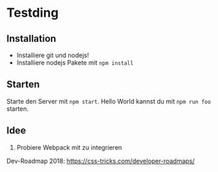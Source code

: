# Testding

## Installation

- Installiere git und nodejs!
- Installiere nodejs Pakete mit `npm install`

## Starten

Starte den Server mit `npm start`. Hello World kannst du mit `npm run foo` starten.

## Idee

1. Probiere Webpack mit zu integrieren


Dev-Roadmap 2018: https://css-tricks.com/developer-roadmaps/
